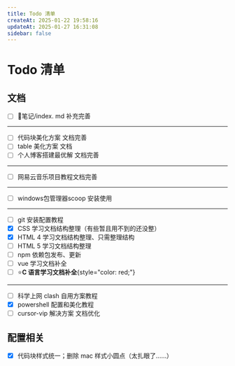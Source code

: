 ```yaml
---
title: Todo 清单
createAt: 2025-01-22 19:58:16
updateAt: 2025-01-27 16:31:08
sidebar: false
---
```


# Todo 清单

## 文档

- [ ] 📒笔记/index. md 补充完善
---
- [ ] 代码块美化方案 文档完善
- [ ] table 美化方案 文档
- [ ] 个人博客搭建最优解 文档完善
---
- [ ] 网易云音乐项目教程文档完善
---
- [ ] windows包管理器scoop 安装使用
---
- [ ] git 安装配置教程
- [x] CSS 学习文档结构整理（有些暂且用不到的还没整）
- [x] HTML 4 学习文档结构整理、只需整理结构
- [ ] HTML 5 学习文档结构整理
- [ ] npm 依赖包发布、更新
- [ ] vue 学习文档补全
- [ ] ⭐**C 语言学习文档补全**{style="color: red;"}
---
- [ ] 科学上网 clash 自用方案教程
- [x] powershell 配置和美化教程
- [ ] cursor-vip 解决方案 文档优化

## 配置相关

- [x] 代码块样式统一；删除 mac 样式小圆点（太扎眼了……）